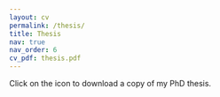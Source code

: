 ```yaml
---
layout: cv
permalink: /thesis/
title: Thesis
nav: true
nav_order: 6
cv_pdf: thesis.pdf
---
```


Click on the icon to download a copy of my PhD thesis.
